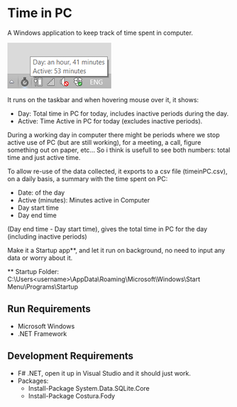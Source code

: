 
# Time in PC

A Windows application to keep track of time spent in computer.

![Time in PC](timeinPC.png)

It runs on the taskbar and when hovering mouse over it, it shows:
- Day: Total time in PC for today, includes inactive periods during the day.
- Active: Time Active in PC for today (excludes inactive periods).

During a working day in computer there might be periods where we stop active use of PC (but are still working), for a meeting, a call, figure something out on paper, etc... So i think is usefull to see both numbers: total time and just active time.

To allow re-use of the data collected, it exports to a csv file (timeinPC.csv), on a daily basis, a summary with the time spent on PC:
- Date: of the day
- Active (minutes): Minutes active in Computer
- Day start time
- Day end time

(Day end time - Day start time), gives the total time in PC for the day (including inactive periods) 


Make it a Startup app**, and let it run on background, no need to input any data or worry about it.

** Startup Folder: C:\Users\<username>\AppData\Roaming\Microsoft\Windows\Start Menu\Programs\Startup

## Run Requirements
- Microsoft Windows
- .NET Framework

## Development Requirements
- F# .NET, open it up in Visual Studio and it should just work.
- Packages:
    + Install-Package System.Data.SQLite.Core
    + Install-Package Costura.Fody

